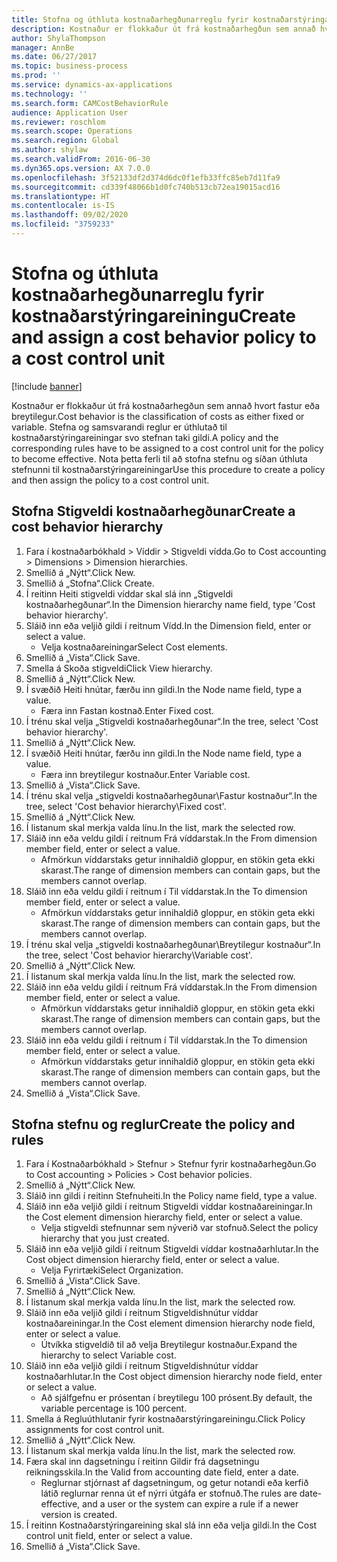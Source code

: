 ```yaml
---
title: Stofna og úthluta kostnaðarhegðunarreglu fyrir kostnaðarstýringareiningu
description: Kostnaður er flokkaður út frá kostnaðarhegðun sem annað hvort fastur eða breytilegur.
author: ShylaThompson
manager: AnnBe
ms.date: 06/27/2017
ms.topic: business-process
ms.prod: ''
ms.service: dynamics-ax-applications
ms.technology: ''
ms.search.form: CAMCostBehaviorRule
audience: Application User
ms.reviewer: roschlom
ms.search.scope: Operations
ms.search.region: Global
ms.author: shylaw
ms.search.validFrom: 2016-06-30
ms.dyn365.ops.version: AX 7.0.0
ms.openlocfilehash: 3f52133df2d374d6dc0f1efb33ffc85eb7d11fa9
ms.sourcegitcommit: cd339f48066b1d0fc740b513cb72ea19015acd16
ms.translationtype: HT
ms.contentlocale: is-IS
ms.lasthandoff: 09/02/2020
ms.locfileid: "3759233"
---
```

# <a name="create-and-assign-a-cost-behavior-policy-to-a-cost-control-unit"></a><span data-ttu-id="13c09-103">Stofna og úthluta kostnaðarhegðunarreglu fyrir kostnaðarstýringareiningu</span><span class="sxs-lookup"><span data-stu-id="13c09-103">Create and assign a cost behavior policy to a cost control unit</span></span>

[!include [banner](../../includes/banner.md)]

<span data-ttu-id="13c09-104">Kostnaður er flokkaður út frá kostnaðarhegðun sem annað hvort fastur eða breytilegur.</span><span class="sxs-lookup"><span data-stu-id="13c09-104">Cost behavior is the classification of costs as either fixed or variable.</span></span> <span data-ttu-id="13c09-105">Stefna og samsvarandi reglur er úthlutað til kostnaðarstýringareiningar svo stefnan taki gildi.</span><span class="sxs-lookup"><span data-stu-id="13c09-105">A policy and the corresponding rules have to be assigned to a cost control unit for the policy to become effective.</span></span> <span data-ttu-id="13c09-106">Nota þetta ferli til að stofna stefnu og síðan úthluta stefnunni til kostnaðarstýringareiningar</span><span class="sxs-lookup"><span data-stu-id="13c09-106">Use this procedure to create a policy and then assign the policy to a cost control unit.</span></span>


## <a name="create-a-cost-behavior-hierarchy"></a><span data-ttu-id="13c09-107">Stofna Stigveldi kostnaðarhegðunar</span><span class="sxs-lookup"><span data-stu-id="13c09-107">Create a cost behavior hierarchy</span></span>
1. <span data-ttu-id="13c09-108">Fara í kostnaðarbókhald > Víddir > Stigveldi vídda.</span><span class="sxs-lookup"><span data-stu-id="13c09-108">Go to Cost accounting > Dimensions > Dimension hierarchies.</span></span>
2. <span data-ttu-id="13c09-109">Smellið á „Nýtt“.</span><span class="sxs-lookup"><span data-stu-id="13c09-109">Click New.</span></span>
3. <span data-ttu-id="13c09-110">Smellið á „Stofna“.</span><span class="sxs-lookup"><span data-stu-id="13c09-110">Click Create.</span></span>
4. <span data-ttu-id="13c09-111">Í reitinn Heiti stigveldi víddar skal slá inn „Stigveldi kostnaðarhegðunar“.</span><span class="sxs-lookup"><span data-stu-id="13c09-111">In the Dimension hierarchy name field, type 'Cost behavior hierarchy'.</span></span>
5. <span data-ttu-id="13c09-112">Sláið inn eða veljið gildi í reitnum Vídd.</span><span class="sxs-lookup"><span data-stu-id="13c09-112">In the Dimension field, enter or select a value.</span></span>
    * <span data-ttu-id="13c09-113">Velja kostnaðareiningar</span><span class="sxs-lookup"><span data-stu-id="13c09-113">Select Cost elements.</span></span>  
6. <span data-ttu-id="13c09-114">Smellið á „Vista“.</span><span class="sxs-lookup"><span data-stu-id="13c09-114">Click Save.</span></span>
7. <span data-ttu-id="13c09-115">Smella á Skoða stigveldi</span><span class="sxs-lookup"><span data-stu-id="13c09-115">Click View hierarchy.</span></span>
8. <span data-ttu-id="13c09-116">Smellið á „Nýtt“.</span><span class="sxs-lookup"><span data-stu-id="13c09-116">Click New.</span></span>
9. <span data-ttu-id="13c09-117">Í svæðið Heiti hnútar, færðu inn gildi.</span><span class="sxs-lookup"><span data-stu-id="13c09-117">In the Node name field, type a value.</span></span>
    * <span data-ttu-id="13c09-118">Færa inn Fastan kostnað.</span><span class="sxs-lookup"><span data-stu-id="13c09-118">Enter Fixed cost.</span></span>  
10. <span data-ttu-id="13c09-119">Í trénu skal velja „Stigveldi kostnaðarhegðunar“.</span><span class="sxs-lookup"><span data-stu-id="13c09-119">In the tree, select 'Cost behavior hierarchy'.</span></span>
11. <span data-ttu-id="13c09-120">Smellið á „Nýtt“.</span><span class="sxs-lookup"><span data-stu-id="13c09-120">Click New.</span></span>
12. <span data-ttu-id="13c09-121">Í svæðið Heiti hnútar, færðu inn gildi.</span><span class="sxs-lookup"><span data-stu-id="13c09-121">In the Node name field, type a value.</span></span>
    * <span data-ttu-id="13c09-122">Færa inn breytilegur kostnaður.</span><span class="sxs-lookup"><span data-stu-id="13c09-122">Enter Variable cost.</span></span>  
13. <span data-ttu-id="13c09-123">Smellið á „Vista“.</span><span class="sxs-lookup"><span data-stu-id="13c09-123">Click Save.</span></span>
14. <span data-ttu-id="13c09-124">Í trénu skal velja „stigveldi kostnaðarhegðunar\Fastur kostnaður“.</span><span class="sxs-lookup"><span data-stu-id="13c09-124">In the tree, select 'Cost behavior hierarchy\Fixed cost'.</span></span>
15. <span data-ttu-id="13c09-125">Smellið á „Nýtt“.</span><span class="sxs-lookup"><span data-stu-id="13c09-125">Click New.</span></span>
16. <span data-ttu-id="13c09-126">Í listanum skal merkja valda línu.</span><span class="sxs-lookup"><span data-stu-id="13c09-126">In the list, mark the selected row.</span></span>
17. <span data-ttu-id="13c09-127">Sláið inn eða veldu gildi í reitnum Frá víddarstak.</span><span class="sxs-lookup"><span data-stu-id="13c09-127">In the From dimension member field, enter or select a value.</span></span>
    * <span data-ttu-id="13c09-128">Afmörkun víddarstaks getur innihaldið gloppur, en stökin geta ekki skarast.</span><span class="sxs-lookup"><span data-stu-id="13c09-128">The range of dimension members can contain gaps, but the members cannot overlap.</span></span>  
18. <span data-ttu-id="13c09-129">Sláið inn eða veldu gildi í reitnum í Til víddarstak.</span><span class="sxs-lookup"><span data-stu-id="13c09-129">In the To dimension member field, enter or select a value.</span></span>
    * <span data-ttu-id="13c09-130">Afmörkun víddarstaks getur innihaldið gloppur, en stökin geta ekki skarast.</span><span class="sxs-lookup"><span data-stu-id="13c09-130">The range of dimension members can contain gaps, but the members cannot overlap.</span></span>  
19. <span data-ttu-id="13c09-131">Í trénu skal velja „stigveldi kostnaðarhegðunar\Breytilegur kostnaður“.</span><span class="sxs-lookup"><span data-stu-id="13c09-131">In the tree, select 'Cost behavior hierarchy\Variable cost'.</span></span>
20. <span data-ttu-id="13c09-132">Smellið á „Nýtt“.</span><span class="sxs-lookup"><span data-stu-id="13c09-132">Click New.</span></span>
21. <span data-ttu-id="13c09-133">Í listanum skal merkja valda línu.</span><span class="sxs-lookup"><span data-stu-id="13c09-133">In the list, mark the selected row.</span></span>
22. <span data-ttu-id="13c09-134">Sláið inn eða veldu gildi í reitnum Frá víddarstak.</span><span class="sxs-lookup"><span data-stu-id="13c09-134">In the From dimension member field, enter or select a value.</span></span>
    * <span data-ttu-id="13c09-135">Afmörkun víddarstaks getur innihaldið gloppur, en stökin geta ekki skarast.</span><span class="sxs-lookup"><span data-stu-id="13c09-135">The range of dimension members can contain gaps, but the members cannot overlap.</span></span>  
23. <span data-ttu-id="13c09-136">Sláið inn eða veldu gildi í reitnum í Til víddarstak.</span><span class="sxs-lookup"><span data-stu-id="13c09-136">In the To dimension member field, enter or select a value.</span></span>
    * <span data-ttu-id="13c09-137">Afmörkun víddarstaks getur innihaldið gloppur, en stökin geta ekki skarast.</span><span class="sxs-lookup"><span data-stu-id="13c09-137">The range of dimension members can contain gaps, but the members cannot overlap.</span></span>  
24. <span data-ttu-id="13c09-138">Smellið á „Vista“.</span><span class="sxs-lookup"><span data-stu-id="13c09-138">Click Save.</span></span>

## <a name="create-the-policy-and-rules"></a><span data-ttu-id="13c09-139">Stofna stefnu og reglur</span><span class="sxs-lookup"><span data-stu-id="13c09-139">Create the policy and rules</span></span>
1. <span data-ttu-id="13c09-140">Fara í Kostnaðarbókhald > Stefnur > Stefnur fyrir kostnaðarhegðun.</span><span class="sxs-lookup"><span data-stu-id="13c09-140">Go to Cost accounting > Policies > Cost behavior policies.</span></span>
2. <span data-ttu-id="13c09-141">Smellið á „Nýtt“.</span><span class="sxs-lookup"><span data-stu-id="13c09-141">Click New.</span></span>
3. <span data-ttu-id="13c09-142">Sláið inn gildi í reitinn Stefnuheiti.</span><span class="sxs-lookup"><span data-stu-id="13c09-142">In the Policy name field, type a value.</span></span>
4. <span data-ttu-id="13c09-143">Sláið inn eða veljið gildi í reitnum Stigveldi víddar kostnaðareiningar.</span><span class="sxs-lookup"><span data-stu-id="13c09-143">In the Cost element dimension hierarchy field, enter or select a value.</span></span>
    * <span data-ttu-id="13c09-144">Velja stigveldi stefnunnar sem nýverið var stofnuð.</span><span class="sxs-lookup"><span data-stu-id="13c09-144">Select the policy hierarchy that you just created.</span></span>  
5. <span data-ttu-id="13c09-145">Sláið inn eða veljið gildi í reitnum Stigveldi víddar kostnaðarhlutar.</span><span class="sxs-lookup"><span data-stu-id="13c09-145">In the Cost object dimension hierarchy field, enter or select a value.</span></span>
    * <span data-ttu-id="13c09-146">Velja Fyrirtæki</span><span class="sxs-lookup"><span data-stu-id="13c09-146">Select Organization.</span></span>  
6. <span data-ttu-id="13c09-147">Smellið á „Vista“.</span><span class="sxs-lookup"><span data-stu-id="13c09-147">Click Save.</span></span>
7. <span data-ttu-id="13c09-148">Smellið á „Nýtt“.</span><span class="sxs-lookup"><span data-stu-id="13c09-148">Click New.</span></span>
8. <span data-ttu-id="13c09-149">Í listanum skal merkja valda línu.</span><span class="sxs-lookup"><span data-stu-id="13c09-149">In the list, mark the selected row.</span></span>
9. <span data-ttu-id="13c09-150">Sláið inn eða veljið gildi í reitnum Stigveldishnútur víddar kostnaðareiningar.</span><span class="sxs-lookup"><span data-stu-id="13c09-150">In the Cost element dimension hierarchy node field, enter or select a value.</span></span>
    * <span data-ttu-id="13c09-151">Útvíkka stigveldið til að velja Breytilegur kostnaður.</span><span class="sxs-lookup"><span data-stu-id="13c09-151">Expand the hierarchy to select Variable cost.</span></span>  
10. <span data-ttu-id="13c09-152">Sláið inn eða veljið gildi í reitnum Stigveldishnútur víddar kostnaðarhlutar.</span><span class="sxs-lookup"><span data-stu-id="13c09-152">In the Cost object dimension hierarchy node field, enter or select a value.</span></span>
    * <span data-ttu-id="13c09-153">Að sjálfgefnu er prósentan í breytilegu 100 prósent.</span><span class="sxs-lookup"><span data-stu-id="13c09-153">By default, the variable percentage is 100 percent.</span></span>  
11. <span data-ttu-id="13c09-154">Smella á Regluúthlutanir fyrir kostnaðarstýringareiningu.</span><span class="sxs-lookup"><span data-stu-id="13c09-154">Click Policy assignments for cost control unit.</span></span>
12. <span data-ttu-id="13c09-155">Smellið á „Nýtt“.</span><span class="sxs-lookup"><span data-stu-id="13c09-155">Click New.</span></span>
13. <span data-ttu-id="13c09-156">Í listanum skal merkja valda línu.</span><span class="sxs-lookup"><span data-stu-id="13c09-156">In the list, mark the selected row.</span></span>
14. <span data-ttu-id="13c09-157">Færa skal inn dagsetningu í reitinn Gildir frá dagsetningu reikningsskila.</span><span class="sxs-lookup"><span data-stu-id="13c09-157">In the Valid from accounting date field, enter a date.</span></span>
    * <span data-ttu-id="13c09-158">Reglurnar stjórnast af dagsetningum, og getur notandi eða kerfið látið reglurnar renna út ef nýrri útgáfa er stofnuð.</span><span class="sxs-lookup"><span data-stu-id="13c09-158">The rules are date-effective, and a user or the system can expire a rule if a newer version is created.</span></span>  
15. <span data-ttu-id="13c09-159">Í reitinn Kostnaðarstýringareining skal slá inn eða velja gildi.</span><span class="sxs-lookup"><span data-stu-id="13c09-159">In the Cost control unit field, enter or select a value.</span></span>
16. <span data-ttu-id="13c09-160">Smellið á „Vista“.</span><span class="sxs-lookup"><span data-stu-id="13c09-160">Click Save.</span></span>

